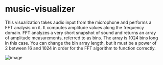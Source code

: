 # music-visualizer
This visualization takes audio input from the microphone and performs a FFT analysis on it. It computes amplitude values along the frequency domain. FFT analyzes a very short snapshot of sound and returns an array of amplitude measurements, referred to as bins. The array is 1024 bins long in this case. You can change the bin array length, but it must be a power of 2 between 16 and 1024 in order for the FFT algorithm to function correctly.

![image](https://user-images.githubusercontent.com/28980632/76987075-9aa15100-6968-11ea-97cd-0ee8c2600934.png)
